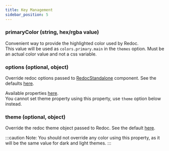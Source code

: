 ```yaml
---
title: Key Management
sidebar_position: 5
---
```


### primaryColor (string, hex/rgba value)

Convenient way to provide the highlighted color used by Redoc.  
This value will be used as `colors.primary.main` in the `themes` option. Must be an actual color value and not a css variable.

### options (optional, object)

Override redoc options passed to [RedocStandalone](https://redoc.ly/docs/redoc/quickstart/react/) component. See the defaults [here](https://github.com/rohit-gohri/redocusaurus/blob/main/packages/docusaurus-theme-redoc/src/redocData.ts#L5-L12).

Available properties [here](https://github.com/Redocly/redoc#redoc-options-object).  
You cannot set theme property using this property, use `theme` option below instead.

### theme (optional, object)

Override the redoc theme object passed to Redoc. See the default [here](https://github.com/Redocly/redoc#redoc-theme-object).

:::caution
Note: You should not override any color using this property, as it will be the same value for dark and light themes.
:::
